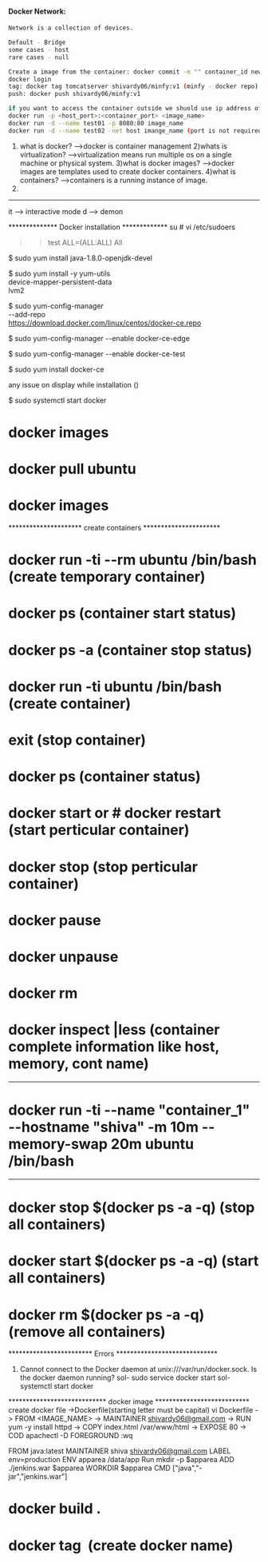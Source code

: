 #### Docker Network:
````sh
Network is a collection of devices.

Default - Bridge
some cases - host
rare cases - null

Create a image from the container: docker commit -m "" container_id new_image_name (tomcatserver)
docker login
tag: docker tag tomcatserver shivardy06/minfy:v1 (minfy - docker repo)
push: docker push shivardy06/minfy:v1

if you want to access the container outside we shuold use ip address of the container and we will give port of the container ex: 192.168.1.1:8080.
docker run -p <host_port>:<container_port> <image_name>
docker run -d --name test01 -p 8080:80 image_name 
docker run -d --name test02 -net host imange_name (port is not required)
````

1) what is docker?
 -->docker is container management
2)whats is virtualization?
 -->virtualization means run multiple os on a single machine or physical system.
3)what is docker images?
 -->docker images are templates used to create docker containers.
4)what is containers?
 -->containers is a running instance of image.
5)


***********************************************
it --> interactive mode
d  --> demon 



************** Docker installation *************
su # vi /etc/sudoers
>> test ALL=(ALL:ALL) All

$ sudo yum install java-1.8.0-openjdk-devel

$ sudo yum install -y yum-utils \
  device-mapper-persistent-data \
  lvm2

$ sudo yum-config-manager \
    --add-repo \
    https://download.docker.com/linux/centos/docker-ce.repo

$ sudo yum-config-manager --enable docker-ce-edge

$ sudo yum-config-manager --enable docker-ce-test

$ sudo yum install docker-ce

any issue on display while installation ()

$ sudo systemctl start docker

# docker images

# docker pull ubuntu

# docker images







********************* create containers **********************

# docker run -ti --rm ubuntu /bin/bash (create temporary container)

# docker ps (container start status)

# docker ps -a (container stop status)

# docker run -ti ubuntu /bin/bash (create container)

# exit (stop container)

# docker ps (container status)

# docker start <container ID> or # docker restart <container ID> (start perticular container)

# docker stop <container ID> (stop perticular container)

# docker pause <container ID>

# docker unpause <container ID>

# docker rm <container ID>

# docker inspect <container ID> |less (container complete information like host, memory, cont name)

**********************************************************
# docker run -ti --name "container_1" --hostname "shiva" -m 10m --memory-swap 20m ubuntu /bin/bash
**********************************************************

# docker stop $(docker ps -a -q) (stop all containers)

# docker start $(docker ps -a -q) (start all containers) 

# docker rm $(docker ps -a -q) (remove all containers)


************************ Errors *****************************
1) Cannot connect to the Docker daemon at unix:///var/run/docker.sock. Is the docker daemon running?
sol- sudo service docker start
sol- systemctl start docker






**************************** docker image ***************************
create docker file ->Dockerfile(starting letter must be capital)
vi Dockerfile
-> FROM <IMAGE_NAME>
-> MAINTAINER shivardy06@gmail.com
-> RUN yum -y install httpd
-> COPY index.html /var/www/html
-> EXPOSE 80
-> COD apachectl -D FOREGROUND
:wq

FROM java:latest
MAINTAINER shiva shivardy06@gmail.com
LABEL env=production
ENV apparea /data/app
Run mkdir -p $apparea
ADD ./jenkins.war $apparea
WORKDIR $apparea
CMD ["java","-jar","jenkins.war"]


# docker build .
# docker tag <image id> <choose name> (create docker name)

